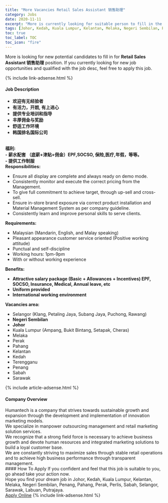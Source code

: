 ```yaml
---
title: "More Vacancies Retail Sales Assistant 销售助理" 
category: Jobs 
date: 2020-11-11 
excerpt: "More is currently looking for suitable person to fill in the Retail Sales Assistant 销售助理 which positioned at Johor, Kedah, Kuala Lumpur, Kelantan, Melaka, Negeri Sembilan, Penang, Pahang, Perak, Perlis, Sabah, Selangor, Sarawak, Labuan, Putrajaya" 
tags: [Johor, Kedah, Kuala Lumpur, Kelantan, Melaka, Negeri Sembilan, Penang, Pahang, Perak, Perlis, Sabah, Selangor, Sarawak, Labuan, Putrajaya] 
toc: true 
toc_label: TOC 
toc_icon: "fire" 
--- 
```


<p>More is looking for new potential candidates to fill in for <b>Retail Sales Assistant 销售助理</b> position. If you currently looking for new job opportunities and qualified with the job desc, feel free to apply this job.
</p>{% include link-adsense.html %} 
<div><div><div><h4>Job Description</h4></div></div><div><div><span><div><ul><li><strong>&#27426;&#36814;&#26377;&#26080;&#32463;&#39564;&#32773;</strong></li><li><strong>&#26377;&#27963;&#21147;&#65292;&#24320;</strong><strong>&#26391;,</strong><strong>&#160;&#26377;&#19978;&#36827;&#24515;</strong></li><li><strong>&#25552;&#20379;&#19987;&#19994;&#22521;&#35757;&#21644;&#25351;&#23548;</strong><strong>&#160;</strong></li><li><strong>&#20016;&#21402;&#20323;&#37329;&#19982;&#22870;&#21169;</strong></li><li><strong>&#33298;&#36866;&#24037;&#20316;&#29615;&#22659;</strong></li><li><strong>&#38889;&#22269;&#25490;&#21517;&#22269;&#38469;&#20844;&#21496;</strong></li></ul><div><strong>&#8203;</strong></div><div><strong>&#31119;&#21033;:</strong></div><div><strong>&#8203;-&#160;</strong><strong><strong>&#34218;&#27700;&#37197;&#22871; &#65288;&#24213;&#34218;+&#27941;&#36148;+&#20323;&#37329;&#65289;EPF,SOCSO, &#20445;&#38505;,&#21307;&#30103;,&#24180;&#20551;&#65292;&#31561;&#31561;&#12290;</strong></strong></div><div><strong>- &#25552;&#20379;&#24037;&#20316;&#21046;&#26381;</strong></div><div><strong>Responsibilities:</strong></div><ul><li>Ensure all display are complete and always ready on demo mode.</li><li>Consistently monitor and execute the correct pricing from the Management.&#160;</li><li>To give full commitment to achieve target, through up-sell and cross-sell.</li><li>Ensure in-store brand exposure via correct product installation and Material Management System as per company guideline.</li><li>Consistently learn and improve personal skills to serve clients.</li></ul><div><strong>Requirements:</strong></div><ul><li>Malaysian (Mandarin, English, and Malay speaking)</li><li>Pleasant appearance customer service oriented (Positive working attitude)</li><li>Punctual and self-discipline</li><li>Working hours: 1pm-9pm</li><li>With or without working experience</li></ul><div><strong>Benefits:</strong></div><ul><li><strong>Attractive salary package (Basic + Allowances + Incentives) EPF, SOCSO, Insurance, Medical, Annual leave, etc</strong></li><li><strong>Uniform provided</strong></li><li><strong>International working environment</strong></li></ul><div><strong>Vacancies area:</strong></div><ul><li>Selangor (Klang, Petaling Jaya, Subang Jaya, Puchong, Rawang)</li><li><strong>Negeri Sembilan</strong></li><li><strong>Johor&#160;</strong></li><li>Kuala Lumpur (Ampang, Bukit Bintang, Setapak, Cheras)</li><li>Melaka</li><li>Perak</li><li>Pahang</li><li>Kelantan</li><li>Kedah</li><li>Terengganu</li><li>Penang</li><li>Sabah</li><li>Sarawak</li></ul></div></span></div></div></div> 
{% include article-adsense.html %} 
<div><div><div><h4>Company Overview</h4></div></div><div><div><span><div><div>
	Humantech is a company that strives towards sustainable growth and expansion through the development and implementation of innovation marketing models.</div>
<div>
<div>
		We specialize in manpower outsourcing management and retail marketing solution services.</div>
<div>
		We recognize that a strong field force is necessary to achieve business growth and devote human resources and integrated marketing solutions to build a loyal customer base.</div>
<div>
		We are constantly striving to maximize sales through stable retail operations and to achieve high business performance through transparent management.</div>
</div></div></span></div></div></div> 
#### How To Apply 
If you confident and feel that this job is suitable to you, go ahead take your action now. <br/> 
Hope you find your dream job in Johor, Kedah, Kuala Lumpur, Kelantan, Melaka, Negeri Sembilan, Penang, Pahang, Perak, Perlis, Sabah, Selangor, Sarawak, Labuan, Putrajaya. <br/> 
<a href="https://www.jobstreet.com.my/en/job/retail-sales-assistant-销售助理-4421856?jobId=jobstreet-my-job-4421856&sectionRank=3&token=0~162c61fe-e2e2-4756-8ca6-ead3673e45b7&fr=SRP%20View%20In%20New%20Ta" class="btn btn--info" target="_blank" rel="nofollow noopenner">Apply Online</a> 
{% include link-adsense.html %} 